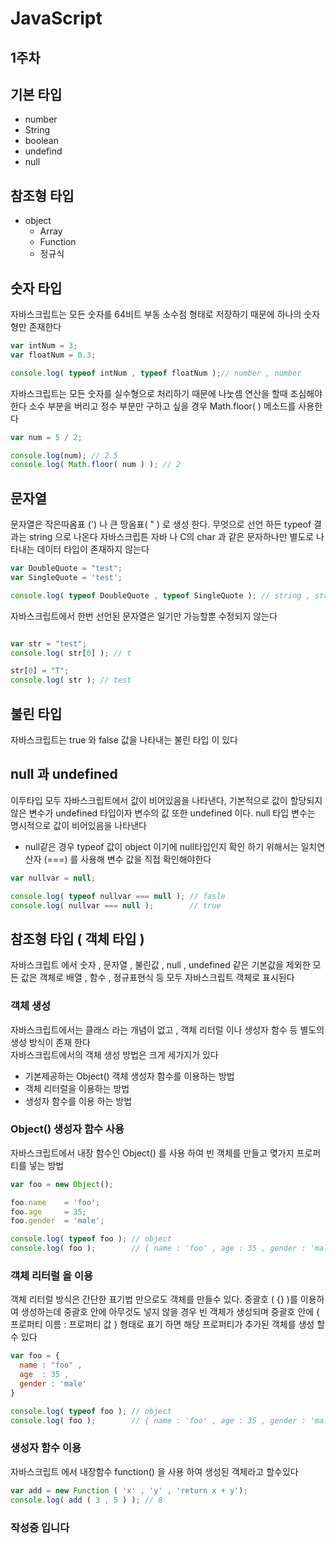 # JavaScript

## 1주차

## 기본 타입

- number
- String
- boolean
- undefind
- null

## 참조형 타입 

- object
  - Array
  - Function 
  - 정규식
 
 
 ## 숫자 타입
 자바스크립트는 모든 숫자를 64비트 부동 소수점 형태로 저장하기 때문에 하나의 숫자형만 존재한다
 
 ```js
 var intNum = 3;
 var floatNum = 0.3;
 
 console.log( typeof intNum , typeof floatNum );// number , number 
 ```
 
자바스크립트는 모든 숫자를 실수형으로 처리하기 때문에 나눗셈 연산을 할때 조심해야 한다
소수 부분을 버리고 정수 부분만 구하고 싶을 경우 Math.floor( ) 메소드를 사용한다

```js
var num = 5 / 2;

console.log(num); // 2.5
console.log( Math.floor( num ) ); // 2

```

## 문자열

문자열은 작은따옴표 (') 나 큰 땅옴표( " ) 로 생성 한다. 무엇으로 선언 하든 typeof 결과는 string 으로 나온다 자바스크립튼 자바 나 C의 char 과 같은 문자하나만
별도로 나타내는 데이터 타입이 존재하지 않는다
```js 
var DoubleQuote = "test";
var SingleQuote = 'test';

console.log( typeof DoubleQuote , typeof SingleQuote ); // string , string
```

자바스크립트에서 한번 선언된 문자열은 일기만 가능할뿐 수정되지 않는다

```js

var str = "test";
console.log( str[0] ); // t

str[0] = "T";
console.log( str ); // test
```

## 불린 타입

자바스크립트는 true 와 false 값을 나타내는 불린 타입 이 있다 

## null 과 undefined

이두타입 모두 자바스크립트에서 값이 비어있음을 나타낸다, 기본적으로 값이 할당되지 않은 변수가 undefined 타입이자 변수의 값 또한 undefined 이다. null 타입 
변수는 명시적으로 값이 비어있음을 나타낸다<br>
 * null같은 경우 typeof 값이 object 이기에 null타입인지 확인 하기 위해서는 일치연산자 (===) 를 사용해 변수 값을 직접 확인해야한다

```js
var nullvar = null;

console.log( typeof nullvar === null ); // fasle
console.log( nullvar === null );        // true

```

## 참조형 타입 ( 객체 타입 )

자바스크립트 에서 숫자 , 문자열 , 불린값 , null , undefined 같은 기본값을 제외한 모든 값은 객체로 배열 , 함수 , 정규표현식 등 모두 자바스크립트 객체로 표시된다
<br>

### 객체 생성 

자바스크립트에서는 클래스 라는 개념이 없고 , 객체 리터럴 이나 생성자 함수 등 별도의 생성 방식이 존재 한다<br>
자바스크립트에서의 객체 생성 방법은 크게 세가지가 있다
- 기본제공하는 Object() 객체 생성자 함수를 이용하는 방법
- 객체 리터럴을 이용하는 방법
- 생성자 함수를 이용 하는 방법

### Object() 생성자 함수 사용 

자바스크립트에서 내장 함수인 Object() 를 사용 하여 빈 객체를 만들고 몆가지 프로퍼티를 넣는 방법

```js
var foo = new Object();

foo.name    = 'foo';
foo.age     = 35;
foo.gender  = 'male';

console.log( typeof foo ); // object
console.log( foo );        // { name : 'foo' , age : 35 , gender : 'male' }

```

### 객체 리터럴 을 이용 

객체 리터럴 방식은 간단한 표기법 만으로도 객체를 만들수 있다. 중괄호 ( {} )를 이용하여 생성하는데 중괄호 안에 아무것도 넣지 않을 경우 빈 객체가 생성되며
중괄호 안에 { 프로퍼티 이름 : 프로퍼티 값 } 형태로 표기 하면 해당 프로퍼티가 추가된 객체를 생성 할수 있다

```js
var foo = {
  name : "foo" ,
  age  : 35 ,
  gender : 'male'
}

console.log( typeof foo ); // object
console.log( foo );        // { name : 'foo' , age : 35 , gender : 'male' }

```

### 생성자 함수 이용

자바스크립트 에서 내장함수 function() 을 사용 하여 생성된 객체라고 할수있다

```js
var add = new Function ( 'x' , 'y' , 'return x + y');
console.log( add ( 3 , 5 ) ); // 8
```

### 작성중 입니다

